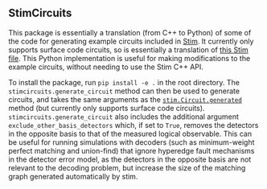## StimCircuits

This package is essentially a translation (from C++ to Python) of some of the code for generating example circuits 
included in [Stim](https://github.com/quantumlib/Stim). It currently only supports surface code circuits, so is essentially a translation of [this Stim file](https://github.com/quantumlib/Stim/blob/cbc9caf2a77d5c2b96cd82170b42ef59637baf9c/src/stim/gen/gen_surface_code.cc#L349). 
This Python implementation is useful for making modifications to the example circuits, without needing to use the Stim 
C++ API.

To install the package, run `pip install -e .` in the root directory. The `stimcircuits.generate_circuit` method can 
then be used to generate circuits, and takes the same arguments as the [`stim.Circuit.generated`](https://github.com/quantumlib/Stim/blob/main/doc/python_api_reference_vDev.md#stim.Circuit.generated) 
method (but currently only supports surface code circuits). `stimcircuits.generate_circuit` also includes the 
additional argument `exclude_other_basis_detectors` which, if set to `True`, removes the detectors in the opposite 
basis to that of the measured logical observable. This can be useful for running simulations with decoders (such as 
minimum-weight perfect matching and union-find) that ignore hyperedge fault mechanisms in the detector error model, 
as the detectors in the opposite basis are not relevant to the decoding problem, but increase the size of the matching 
graph generated automatically by stim.
